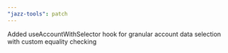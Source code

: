 ```yaml
---
"jazz-tools": patch
---
```


Added useAccountWithSelector hook for granular account data selection with custom equality checking

